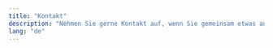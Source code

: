 ```yaml
---
title: "Kontakt"
description: "Nehmen Sie gerne Kontakt auf, wenn Sie gemeinsam etwas aufbauen möchten, eine Frage haben oder einfach nur Kontakt aufnehmen möchten."
lang: "de"
---
```

